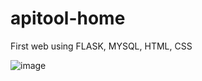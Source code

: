 # apitool-home
First web using FLASK, MYSQL, HTML, CSS

![image](https://user-images.githubusercontent.com/6251624/169423277-b4786d3a-0ddf-485c-9a67-d79adf0fa0d9.png)
